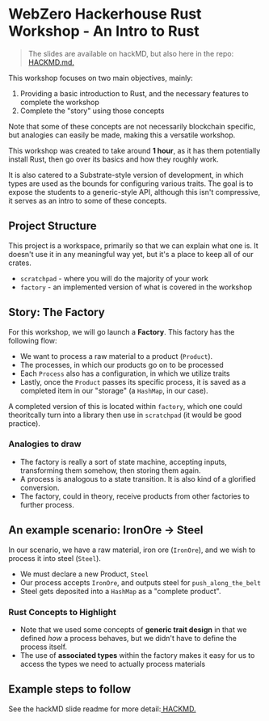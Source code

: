 # WebZero Hackerhouse Rust Workshop - An Intro to Rust

> The slides are available on hackMD, but also here in the repo:[ HACKMD.md.](HACKMD.md)

This workshop focuses on two main objectives, mainly: 

1. Providing a basic introduction to Rust, and the necessary features to complete the workshop
2. Complete the "story" using those concepts

Note that some of these concepts are not necessarily blockchain specific, but analogies can easily be made, making this a versatile workshop.

This workshop was created to take around **1 hour**, as it has them potentially install Rust, then go over its basics and how they roughly work.

It is also catered to a Substrate-style version of development, in which types are used as the bounds for configuring various traits.  The goal is to expose the students to a generic-style API, although this isn't compressive, it serves as an intro to some of these concepts.


## Project Structure

This project is a workspace, primarily so that we can explain what one is.  It doesn't use it in any meaningful way yet, but it's a place to keep all of our crates.

- `scratchpad` - where you will do the majority of your work
- `factory` - an implemented version of what is covered in the workshop

## Story: The Factory

For this workshop, we will go launch a **Factory**.  This factory has the following flow:

- We want to process a raw material to a product (`Product`).
- The processes, in which our products go on to be processed
- Each `Process` also has a configuration, in which we utilize traits
- Lastly, once the `Product` passes its specific process, it is saved as a completed item in our "storage" (a `HashMap`, in our case).

A completed version of this is located within `factory`, which one could theoritcally turn into a library then use in `scratchpad` (it would be good practice).

### Analogies to draw

- The factory is really a sort of state machine, accepting inputs, transforming them somehow, then storing them again. 
- A process is analogous to a state transition.  It is also kind of a glorified conversion.
- The factory, could in theory, receive products from other factories to further process.

## An example scenario: IronOre -> Steel

In our scenario, we have a raw material, iron ore (`IronOre`), and we wish to process it into steel (`Steel`). 

- We must declare a new Product, `Steel`
- Our process accepts `IronOre`, and outputs steel for `push_along_the_belt`
- Steel gets deposited into a `HashMap` as a "complete product".
  
### Rust Concepts to Highlight

- Note that we used some concepts of **generic trait design** in that we defined _how_ a process behaves, but we didn't have to define the process itself.
- The use of **associated types** within the factory makes it easy for us to access the types we need to actually process materials

## Example steps to follow

See the hackMD slide readme for more detail:[ HACKMD.](./HACKMD.md)


